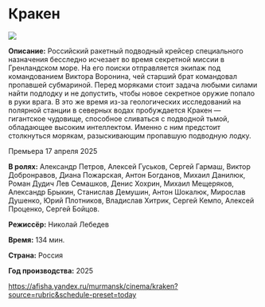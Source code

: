 # Кракен
![](https://avatars.mds.yandex.net/get-afishanew/5109582/fa124581-c043-438c-9744-70ecc7f4ffb6/960x690_noncrop)

**Описание:** Российский ракетный подводный крейсер специального назначения бесследно исчезает во время секретной миссии в Гренландском море. На его поиски отправляется экипаж под командованием Виктора Воронина, чей старший брат командовал пропавшей субмариной. 
Перед моряками стоит задача любыми силами найти подлодку и не допустить, чтобы новое секретное оружие попало в руки врага. В это же время из-за геологических исследований на полярной станции в северных водах пробуждается Кракен — гигантское чудовище, способное сливаться с подводной тьмой, обладающее высоким интеллектом. Именно с ним предстоит столкнуться морякам, разыскивающим пропавшую подводную лодку.

Премьера       17 апреля 2025

**В ролях:** Александр Петров, Алексей Гуськов, Сергей Гармаш, Виктор Добронравов, Диана Пожарская, Антон Богданов, Михаил Данилюк, Роман Дудич
    Лев Семашков, 
    Денис Хохрин, 
    Михаил Мещеряков,
    Александр Брыкин,
    Станислав Демушин,
    Антон Шокалюк,
    Мирослав Душенко,
    Юрий Плотников,
    Владислав Хитрик,
    Сергей Кемпо,
    Алексей Проценко,
    Сергей Бойцов.
    
**Режиссёр:** Николай Лебедев

**Время:** 134 мин.

**Страна:** Россия

**Год производства:** 2025

https://afisha.yandex.ru/murmansk/cinema/kraken?source=rubric&schedule-preset=today
